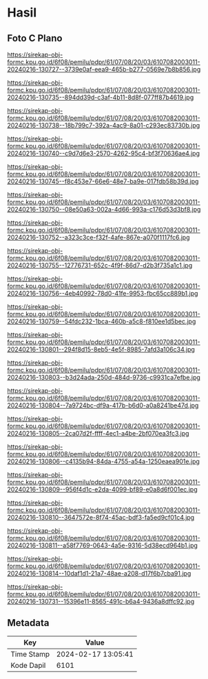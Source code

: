 # Hasil

## Foto C Plano

https://sirekap-obj-formc.kpu.go.id/6f08/pemilu/pdpr/61/07/08/20/03/6107082003011-20240216-130727--3739e0af-eea9-465b-b277-0569e7b8b856.jpg

https://sirekap-obj-formc.kpu.go.id/6f08/pemilu/pdpr/61/07/08/20/03/6107082003011-20240216-130735--894dd39d-c3af-4b11-8d8f-077ff87b4619.jpg

https://sirekap-obj-formc.kpu.go.id/6f08/pemilu/pdpr/61/07/08/20/03/6107082003011-20240216-130738--18b799c7-392a-4ac9-8a01-c293ec83730b.jpg

https://sirekap-obj-formc.kpu.go.id/6f08/pemilu/pdpr/61/07/08/20/03/6107082003011-20240216-130740--c9d7d6e3-2570-4262-95c4-bf3f70636ae4.jpg

https://sirekap-obj-formc.kpu.go.id/6f08/pemilu/pdpr/61/07/08/20/03/6107082003011-20240216-130745--f8c453e7-66e6-48e7-ba9e-017fdb58b39d.jpg

https://sirekap-obj-formc.kpu.go.id/6f08/pemilu/pdpr/61/07/08/20/03/6107082003011-20240216-130750--08e50a63-002a-4d66-993a-c176d53d3bf8.jpg

https://sirekap-obj-formc.kpu.go.id/6f08/pemilu/pdpr/61/07/08/20/03/6107082003011-20240216-130752--a323c3ce-f32f-4afe-867e-a070f1117fc6.jpg

https://sirekap-obj-formc.kpu.go.id/6f08/pemilu/pdpr/61/07/08/20/03/6107082003011-20240216-130755--12776731-652c-4f9f-86d7-d2b3f735a1c1.jpg

https://sirekap-obj-formc.kpu.go.id/6f08/pemilu/pdpr/61/07/08/20/03/6107082003011-20240216-130756--4eb40992-78d0-41fe-9953-fbc65cc889b1.jpg

https://sirekap-obj-formc.kpu.go.id/6f08/pemilu/pdpr/61/07/08/20/03/6107082003011-20240216-130759--54fdc232-1bca-460b-a5c8-f810ee1d5bec.jpg

https://sirekap-obj-formc.kpu.go.id/6f08/pemilu/pdpr/61/07/08/20/03/6107082003011-20240216-130801--294f8d15-8eb5-4e5f-8985-7afd3a106c34.jpg

https://sirekap-obj-formc.kpu.go.id/6f08/pemilu/pdpr/61/07/08/20/03/6107082003011-20240216-130803--b3d24ada-250d-484d-9736-c9931ca7efbe.jpg

https://sirekap-obj-formc.kpu.go.id/6f08/pemilu/pdpr/61/07/08/20/03/6107082003011-20240216-130804--7a9724bc-df9a-417b-b6d0-a0a8241be47d.jpg

https://sirekap-obj-formc.kpu.go.id/6f08/pemilu/pdpr/61/07/08/20/03/6107082003011-20240216-130805--2ca07d2f-ffff-4ec1-a4be-2bf070ea3fc3.jpg

https://sirekap-obj-formc.kpu.go.id/6f08/pemilu/pdpr/61/07/08/20/03/6107082003011-20240216-130806--c4135b94-84da-4755-a54a-1250eaea901e.jpg

https://sirekap-obj-formc.kpu.go.id/6f08/pemilu/pdpr/61/07/08/20/03/6107082003011-20240216-130809--956f4d1c-e2da-4099-bf89-e0a8d6f001ec.jpg

https://sirekap-obj-formc.kpu.go.id/6f08/pemilu/pdpr/61/07/08/20/03/6107082003011-20240216-130810--3647572e-8f74-45ac-bdf3-fa5ed9cf01c4.jpg

https://sirekap-obj-formc.kpu.go.id/6f08/pemilu/pdpr/61/07/08/20/03/6107082003011-20240216-130811--a58f7769-0643-4a5e-9316-5d38ecd964b1.jpg

https://sirekap-obj-formc.kpu.go.id/6f08/pemilu/pdpr/61/07/08/20/03/6107082003011-20240216-130814--10daf1d1-21a7-48ae-a208-d17f6b7cba91.jpg

https://sirekap-obj-formc.kpu.go.id/6f08/pemilu/pdpr/61/07/08/20/03/6107082003011-20240216-130731--15396e11-8565-491c-b6a4-9436a8dffc92.jpg


## Metadata

| Key        | Value               |
| ---------- | ------------------- |
| Time Stamp | 2024-02-17 13:05:41 |
| Kode Dapil | 6101                |




